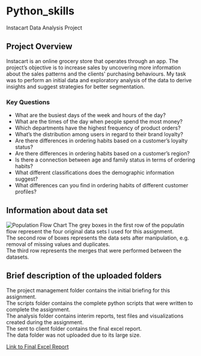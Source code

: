 # Python_skills
Instacart Data Analysis Project

## Project Overview
Instacart is an online grocery store that operates through an app. The project’s objective is to increase sales by uncovering more information about the sales patterns and the clients' purchasing behaviours. My task was to perform an initial data and exploratory analysis of the data to derive insights and suggest strategies for better segmentation.

### Key Questions
* What are the busiest days of the week and hours of the day?
* What are the times of the day when people spend the most money?
* Which departments have the highest frequency of product orders?
* What’s the distribution among users in regard to their brand loyalty?
* Are there differences in ordering habits based on a customer’s loyalty status?
* Are there differences in ordering habits based on a customer’s region?
* Is there a connection between age and family status in terms of ordering habits?
* What different classifications does the demographic information suggest? 
* What differences can you find in ordering habits of different customer profiles? 

## Information about data set
![Population Flow Chart](https://github.com/dioogoo7/Python_skills/blob/main/Supporting%20documents/Population%20flow%20chart.gif) 
The grey boxes in the first row of the populatin flow represent the four original data sets I used for this assignment.  
The second row of boxes represents the data sets after manipulation, e.g. removal of missing values and duplicates.   
The third row represents the merges that were performed between the datasets.   

## Brief description of the uploaded folders 
The project management folder contains the initial briefing for this assignment.  
The scripts folder contains the complete python scripts that were written to complete the assignment.  
The analysis folder contains interim reports, test files and visualizations created during the assignment.  
The sent to client folder contains the final excel report.  
The data folder was not uploaded due to its large size.  

[Link to Final Excel Report](https://github.com/dioogoo7/Python_skills/blob/main/Supporting%20documents/A4_final_report_Diogo%20Mesquita.xlsx)
